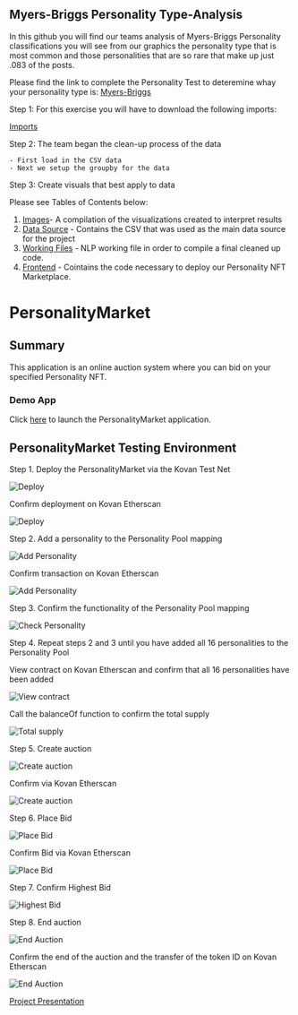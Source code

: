 ## Myers-Briggs Personality Type-Analysis

In this github you will find our teams analysis of Myers-Briggs Personality classifications you will see from our graphics the personality type that is most common and those personalities that are so rare that make up just .083 of the posts. 

Please find the link to complete the Personality Test to deteremine whay your personality type is: [Myers-Briggs](https://www.16personalities.com/free-personality-test)

Step 1: For this exercise you will have to download the following imports:

[Imports](https://github.com/eml33530/Project_3/blob/main/PNG%20FIles/imports.PNG)


Step 2: The team began the clean-up process of the data


    - First load in the CSV data 
    - Next we setup the groupby for the data
    
Step 3: Create visuals that best apply to data




Please see Tables of Contents below:

1. [Images](https://github.com/eml33530/Project_3/tree/main/PNG%20FIles)- A compilation of the visualizations created to interpret results
2. [Data Source](https://github.com/eml33530/Project_3/tree/main/Resources) - Contains the CSV that was used as the main data source for the project
3. [Working Files](https://github.com/eml33530/Project_3/tree/main/WorkingVersions) - NLP working file in order to compile a final cleaned up code. 
4. [Frontend](https://github.com/eml33530/Project_3/tree/main/frontend) - Cointains the code necessary to deploy our Personality NFT Marketplace.



# PersonalityMarket

## Summary

This application is an online auction system where you can bid on your specified Personality NFT.

### Demo App

Click [here](https://jacobj215.github.io/personality-market/frontend/index.html) to launch the PersonalityMarket application.


## PersonalityMarket Testing Environment 

Step 1. Deploy the PersonalityMarket via the Kovan Test Net

![Deploy](PNG%20FIles/personality-auction/deploy-kv.png)

Confirm deployment on Kovan Etherscan

![Deploy](PNG%20FIles/personality-auction/deploy-tx.png)

Step 2. Add a personality to the Personality Pool mapping 

![Add Personality](PNG%20FIles/personality-auction/add-personality.png)

Confirm transaction on Kovan Etherscan

![Add Personality](PNG%20FIles/personality-auction/add-personality-tx.png)

Step 3. Confirm the functionality of the Personality Pool mapping

![Check Personality](PNG%20FIles/personality-auction/check-personality.png)

Step 4. Repeat steps 2 and 3 until you have added all 16 personalities to the Personality Pool

View contract on Kovan Etherscan and confirm that all 16 personalities have been added 

![View contract](PNG%20FIles/personality-auction/personality-market-tx.png)

Call the balanceOf function to confirm the total supply

![Total supply](PNG%20FIles/personality-auction/total-supply.png)

Step 5. Create auction 

![Create auction](PNG%20FIles/personality-auction/create-auction.png)

Confirm via Kovan Etherscan 

![Create auction](PNG%20FIles/personality-auction/create-auction-tx.png)

Step 6. Place Bid

![Place Bid](PNG%20FIles/personality-auction/place-bid.png)

Confirm Bid via Kovan Etherscan 

![Place Bid](PNG%20FIles/personality-auction/place-bid-tx.png)

Step 7. Confirm Highest Bid

![Highest Bid](PNG%20FIles/personality-auction/confirm-highestBid.png)

Step 8. End auction

![End Auction](PNG%20FIles/personality-auction/end-auction.png)

Confirm the end of the auction and the transfer of the token ID on Kovan Etherscan 

![End Auction](PNG%20FIles/personality-auction/end-auction-tx.png)


[Project Presentation](https://docs.google.com/presentation/d/1MlCGuKfGs2WF97yYohh6I6yZrRNaMoVV68n_hK6E-gA/edit#slide=id.ge52f9e2bb4_0_220)
